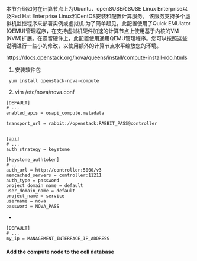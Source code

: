 本节介绍如何在计算节点上为Ubuntu、openSUSE和SUSE Linux Enterprise以及Red Hat Enterprise Linux和CentOS安装和配置计算服务。
该服务支持多个虚拟机监控程序来部署实例或虚拟机.为了简单起见，此配置使用了Quick EMUlator (QEMU)管理程序，在支持虚拟机硬件加速的计算节点上使用基于内核的VM (KVM)扩展。在遗留硬件上，此配置使用通用QEMU管理程序。您可以按照这些说明进行一些小的修改，以使用额外的计算节点水平缩放您的环境。


https://docs.openstack.org/nova/queens/install/compute-install-rdo.htmls

1. 安装软件包
```
 yum install openstack-nova-compute
```
2. vim /etc/nova/nova.conf

```
[DEFAULT]
# ...
enabled_apis = osapi_compute,metadata

transport_url = rabbit://openstack:RABBIT_PASS@controller


[api]
# ...
auth_strategy = keystone

[keystone_authtoken]
# ...
auth_url = http://controller:5000/v3
memcached_servers = controller:11211
auth_type = password
project_domain_name = default
user_domain_name = default
project_name = service
username = nova
password = NOVA_PASS

```
*
```
[DEFAULT]
# ...
my_ip = MANAGEMENT_INTERFACE_IP_ADDRESS

```


#### Add the compute node to the cell database
